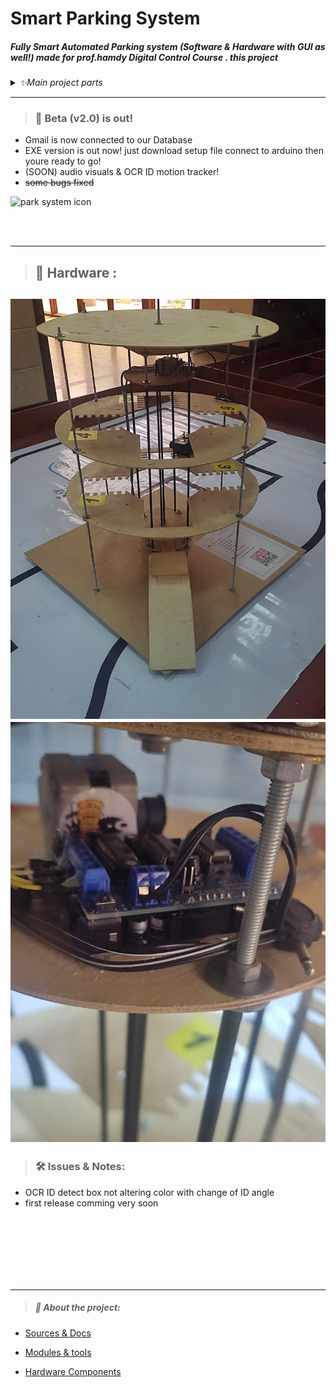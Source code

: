 # Smart Parking System

##### Fully Smart Automated Parking system  (Software & Hardware  with GUI as well!)  made for prof.hamdy Digital Control Course . this project 
<details>
<summary><em>  ✨Main project parts </em> </summary>
	
  1. _Hardware_  <sub> structure , motors , controller , pullies , belt , cables </sub>
  2. _CV_  
  3. _OCR_ 
  4. _Sqlite DB_ 
  5. _Arduino/python code_  
  6. _GUI tkinter code_

 </details> 
 
---

> ### 📣 Beta (v2.0) is out!
 * Gmail is now connected to our Database
 * EXE version is out now! just download setup file connect to arduino then youre ready to go!
 * (SOON) audio visuals & OCR ID motion tracker!
 * ~~some bugs fixed~~
 
![park system icon](icon_1.ico "icon") 

</br>
</br>


---
> ## 🔩 Hardware :
![full structure image]( docs/full_struct.jpg ) 
<br>
![controller image](docs/controller.jpg) 
---


> ###  🛠 Issues & Notes:
*  OCR ID detect box not altering color with change of ID angle
*  first release comming very soon

</br>
</br>
</br>
</br>
</br>
</br>


---


> ##### 🧾 About the project: 
  
  * [Sources & Docs](docs/sources&links.md)

  * [Modules & tools](imports&tools.md)

  * [Hardware Components](Hardware_components.md) 




